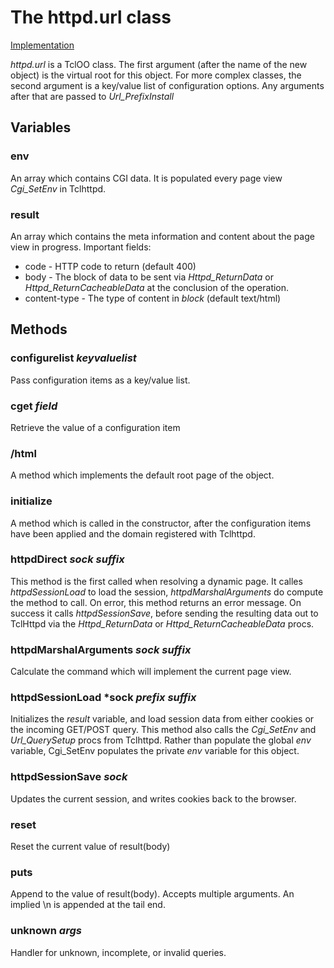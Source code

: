 # The httpd.url class

[Implementation](finfo?name=modules/httpd/directoo.tcl)

*httpd.url* is a TclOO class. The first argument (after the name of the new object) is the virtual root for this object. For more complex classes, the second argument is a key/value list of configuration options. Any arguments after that are passed to *Url_PrefixInstall*

## Variables

### env

An array which contains CGI data. It is populated every page view *Cgi_SetEnv* in Tclhttpd.

### result

An array which contains the meta information and content about the page view in progress. Important fields:

* code - HTTP code to return (default 400)
* body - The block of data to be sent via *Httpd_ReturnData* or *Httpd_ReturnCacheableData* at the conclusion of the operation.
* content-type - The type of content in *block* (default text/html)

## Methods

### configurelist *keyvaluelist*

Pass configuration items as a key/value list.

### cget *field*

Retrieve the value of a configuration item

### /html

A method which implements the default root page of the object.

### initialize

A method which is called in the constructor, after the configuration items have been applied and the domain registered with Tclhttpd.

### httpdDirect *sock* *suffix*

This method is the first called when resolving a dynamic page. It calles *httpdSessionLoad* to load the session, *httpdMarshalArguments* do compute the method to call. On error, this method returns an error message. On success it calls *httpdSessionSave*, before sending the resulting data out to TclHttpd via the *Httpd_ReturnData* or *Httpd_ReturnCacheableData* procs.

### httpdMarshalArguments *sock* *suffix*

Calculate the command which will implement the current page view.

### httpdSessionLoad *sock *prefix* *suffix*

Initializes the *result* variable, and load session data from either cookies or the incoming GET/POST query. This method also calls the *Cgi_SetEnv* and *Url_QuerySetup* procs from Tclhttpd. Rather than populate the global *env* variable, Cgi_SetEnv populates the private *env* variable for this object.

### httpdSessionSave *sock*

Updates the current session, and writes cookies back to the browser.

### reset

Reset the current value of result(body)

### puts

Append to the value of result(body). Accepts multiple arguments. An implied \n is appended at the tail end.

### unknown *args*

Handler for unknown, incomplete, or invalid queries.